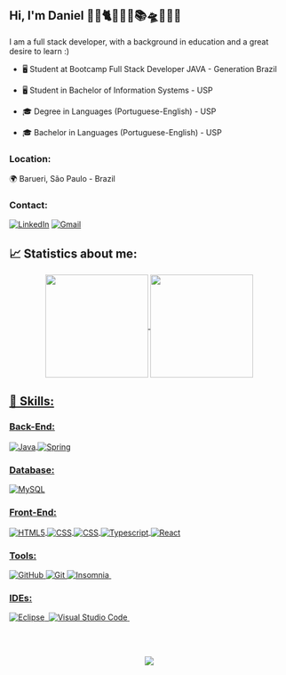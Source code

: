 ## Hi, I'm Daniel 💪🏾🐈👨🏽‍🏫📚🛸🧑🏽‍💻

I am a full stack developer, with a background in education and a great desire to learn :)

- 🖥️ Student at Bootcamp Full Stack Developer JAVA - Generation Brazil

- 🖥️ Student in Bachelor of Information Systems - USP

- 🎓 Degree in Languages (Portuguese-English) - USP

- 🎓 Bachelor in Languages (Portuguese-English) - USP


### Location:
🌍 Barueri, São Paulo - Brazil

### Contact:

[![LinkedIn](https://img.shields.io/badge/LinkedIn-0077B5?style=for-the-badge&logo=linkedin&logoColor=white)](https://www.linkedin.com/in/danieldossantoslima/)
[![Gmail](https://img.shields.io/badge/-Gmail-D14836?style=for-the-badge&logo=Gmail&logoColor=white)](mailto:dsl.daniel.santos.lima@gmail.com)

## 📈 Statistics about me: 

<div align="center">
<a href="https://github.com/anuraghazra/github-readme-stats">
 <img height=185 align="center" src="https://github-readme-stats.vercel.app/api?username=DanielDosSantosLima&rank_icon=github&theme=holi"/>
</a>
<a href="https://github.com/anuraghazra/convoychat">
 <img height=185 align="center" src="https://github-readme-stats.vercel.app/api/top-langs/?username=DanielDosSantosLima&layout=compact&langs_count=7&theme=holi"/>
</div>
          
## 🚀 Skills:
### Back-End:
<div style="display: inline_block">
    <img align="center" alt="Java" src="https://img.shields.io/badge/Java-ED8B00?style=for-the-badge&logo=openjdk&logoColor=white"/>
    <img align="center" alt="Spring" src="https://img.shields.io/badge/Spring%20Boot-6DB33F?style=for-the-badge&logo=spring&logoColor=white">
</div>

### Database:
<div style="display: inline_block">
    <img align="center" alt="MySQL" src="https://img.shields.io/badge/MySQL-00000F?style=for-the-badge&logo=mysql&logoColor=white"/>
</div>

### Front-End:
<div style="display: inline_block">
    <img align="center" alt="HTML5" src="https://img.shields.io/badge/HTML5-E34F26?style=for-the-badge&logo=html5&logoColor=white"/>
    <img align="center" alt="CSS" src="https://img.shields.io/badge/CSS3-1572B6?style=for-the-badge&logo=css3&logoColor=white"/>
    <img align="center" alt="CSS" src="https://img.shields.io/badge/JavaScript-F7DF1E?style=for-the-badge&logo=javascript&logoColor=black"/>
    <img align="center" alt="Typescript" src="https://img.shields.io/badge/TypeScript-007ACC?style=for-the-badge&logo=typescript&logoColor=white"/>
    <img align="center" alt="React" src="https://img.shields.io/badge/React-20232A?style=for-the-badge&logo=react&logoColor=61DAFB"/>
</div>

### Tools:
![GitHub](https://img.shields.io/badge/GitHub-100000?style=for-the-badge&logo=github&logoColor=white)
<img aling="center" alt="Git" src="https://img.shields.io/badge/GIT-E44C30?style=for-the-badge&logo=git&logoColor=white"/>
![Insomnia](https://img.shields.io/badge/-Insomnia-0D1117?style=for-the-badge&logo=insomnia&labelColor=0D1117)&nbsp;

### IDEs:
![Eclipse](https://img.shields.io/badge/Eclipse-2C2255?style=for-the-badge&logo=eclipse&logoColor=white)&nbsp;
![Visual Studio Code](https://img.shields.io/badge/-Visual%20Studio%20Code-0D1117?style=for-the-badge&logo=visual-studio-code&logoColor=0D1117&labelColor=0D1117)&nbsp;

<div align="center">
<br>
<br>
<p align="center"></p> 
<p align="center"><img align="center" src="https://visit-counter.vercel.app/counter.png?page=https%3A%2F%2Fgithub.com%2FDanielDosSantosLima&s=50&c=db006a&bg=00000000&no=7&ff=digi&tb=Visits%3A++&ta="/></p> 
<br> 
</div>
